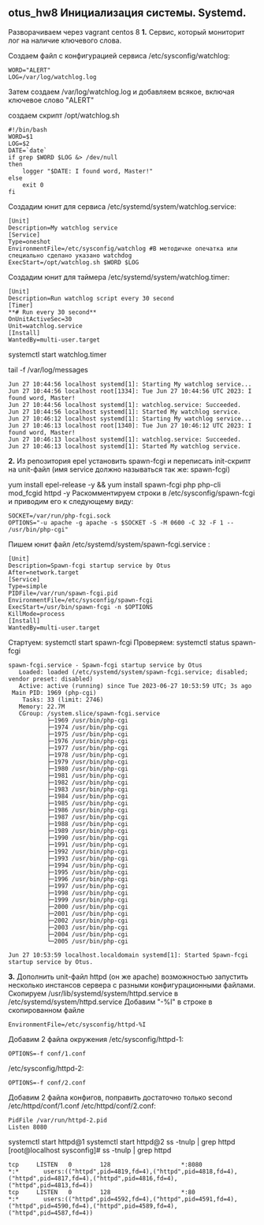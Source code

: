 ﻿## otus_hw8 Инициализация системы. Systemd.

Разворачиваем через vagrant centos 8
**1.** Сервис, который мониторит лог на наличие ключевого слова.
 
 Создаем файл с конфигурацией сервиса
 /etc/sysconfig/watchlog:

    WORD="ALERT"
    LOG=/var/log/watchlog.log

Затем создаем /var/log/watchlog.log и добавляем всякое, включая ключевое слово "ALERT"

создаем скрипт /opt/watchlog.sh

    #!/bin/bash
    WORD=$1
    LOG=$2
    DATE=`date`
    if grep $WORD $LOG &> /dev/null
    then
    	logger "$DATE: I found word, Master!"
    else
    	exit 0
    fi

Создадим юнит для сервиса /etc/systemd/system/watchlog.service:

    [Unit]
    Description=My watchlog service
    [Service]
    Type=oneshot
    EnvironmentFile=/etc/sysconfig/watchlog #В методичке опечатка или специально сделано указано watchdog
    ExecStart=/opt/watchlog.sh $WORD $LOG

Создадим юнит для таймера  /etc/systemd/system/watchlog.timer:

    [Unit]
    Description=Run watchlog script every 30 second
    [Timer]
    **# Run every 30 second**
    OnUnitActiveSec=30
    Unit=watchlog.service
    [Install]
    WantedBy=multi-user.target 

 
systemctl start watchlog.timer

 tail -f /var/log/messages 

    Jun 27 10:44:56 localhost systemd[1]: Starting My watchlog service...
    Jun 27 10:44:56 localhost root[1334]: Tue Jun 27 10:44:56 UTC 2023: I found word, Master!
    Jun 27 10:44:56 localhost systemd[1]: watchlog.service: Succeeded.
    Jun 27 10:44:56 localhost systemd[1]: Started My watchlog service.
    Jun 27 10:46:12 localhost systemd[1]: Starting My watchlog service...
    Jun 27 10:46:13 localhost root[1340]: Tue Jun 27 10:46:12 UTC 2023: I found word, Master!
    Jun 27 10:46:13 localhost systemd[1]: watchlog.service: Succeeded.
    Jun 27 10:46:13 localhost systemd[1]: Started My watchlog service.

 
 
**2.** Из репозитория epel установить spawn-fcgi и переписать init-скрипт на unit-файл (имя service должно называться так же: spawn-fcgi)

yum install epel-release -y && yum install spawn-fcgi php php-cli mod_fcgid httpd -y
Раскомментируем строки в /etc/sysconfig/spawn-fcgi и приводим его к следующему виду:

    SOCKET=/var/run/php-fcgi.sock
    OPTIONS="-u apache -g apache -s $SOCKET -S -M 0600 -C 32 -F 1 -- /usr/bin/php-cgi"

Пишем юнит файл /etc/systemd/system/spawn-fcgi.service :

    [Unit]
    Description=Spawn-fcgi startup service by Otus
    After=network.target
    [Service]
    Type=simple
    PIDFile=/var/run/spawn-fcgi.pid
    EnvironmentFile=/etc/sysconfig/spawn-fcgi
    ExecStart=/usr/bin/spawn-fcgi -n $OPTIONS
    KillMode=process
    [Install]
    WantedBy=multi-user.target

Стартуем:
systemctl start spawn-fcgi
Проверяем:
systemctl status spawn-fcgi

    spawn-fcgi.service - Spawn-fcgi startup service by Otus
       Loaded: loaded (/etc/systemd/system/spawn-fcgi.service; disabled; vendor preset: disabled)
       Active: active (running) since Tue 2023-06-27 10:53:59 UTC; 3s ago
     Main PID: 1969 (php-cgi)
        Tasks: 33 (limit: 2746)
       Memory: 22.7M
       CGroup: /system.slice/spawn-fcgi.service
               ├─1969 /usr/bin/php-cgi
               ├─1974 /usr/bin/php-cgi
               ├─1975 /usr/bin/php-cgi
               ├─1976 /usr/bin/php-cgi
               ├─1977 /usr/bin/php-cgi
               ├─1978 /usr/bin/php-cgi
               ├─1979 /usr/bin/php-cgi
               ├─1980 /usr/bin/php-cgi
               ├─1981 /usr/bin/php-cgi
               ├─1982 /usr/bin/php-cgi
               ├─1983 /usr/bin/php-cgi
               ├─1984 /usr/bin/php-cgi
               ├─1985 /usr/bin/php-cgi
               ├─1986 /usr/bin/php-cgi
               ├─1987 /usr/bin/php-cgi
               ├─1988 /usr/bin/php-cgi
               ├─1989 /usr/bin/php-cgi
               ├─1990 /usr/bin/php-cgi
               ├─1991 /usr/bin/php-cgi
               ├─1992 /usr/bin/php-cgi
               ├─1993 /usr/bin/php-cgi
               ├─1994 /usr/bin/php-cgi
               ├─1995 /usr/bin/php-cgi
               ├─1996 /usr/bin/php-cgi
               ├─1997 /usr/bin/php-cgi
               ├─1998 /usr/bin/php-cgi
               ├─1999 /usr/bin/php-cgi
               ├─2000 /usr/bin/php-cgi
               ├─2001 /usr/bin/php-cgi
               ├─2002 /usr/bin/php-cgi
               ├─2003 /usr/bin/php-cgi
               ├─2004 /usr/bin/php-cgi
               └─2005 /usr/bin/php-cgi
    
    Jun 27 10:53:59 localhost.localdomain systemd[1]: Started Spawn-fcgi startup service by Otus.

**3.** Дополнить unit-файл httpd (он же apache) возможностью запустить несколько инстансов сервера с разными конфигурационными файлами.
Скопируем /usr/lib/systemd/system/httpd.service в /etc/systemd/system/httpd.service
Добавим "-%I" в строке в скопированном файле

    EnvironmentFile=/etc/sysconfig/httpd-%I 

Добавим 2 файла окружения
/etc/sysconfig/httpd-1:

    OPTIONS=-f conf/1.conf

/etc/sysconfig/httpd-2:

    OPTIONS=-f conf/2.conf

Добавим 2 файла конфигов, поправить достаточно только second
/etc/httpd/conf/1.conf
/etc/httpd/conf/2.conf:

    PidFile /var/run/httpd-2.pid
    Listen 8080

systemctl start httpd@1
systemctl start httpd@2
 ss -tnulp | grep httpd
[root@localhost sysconfig]# ss -tnulp | grep httpd

    tcp     LISTEN   0        128                    *:8080                *:*       users:(("httpd",pid=4819,fd=4),("httpd",pid=4818,fd=4),("httpd",pid=4817,fd=4),("httpd",pid=4816,fd=4),("httpd",pid=4813,fd=4))
    tcp     LISTEN   0        128                    *:80                  *:*       users:(("httpd",pid=4592,fd=4),("httpd",pid=4591,fd=4),("httpd",pid=4590,fd=4),("httpd",pid=4589,fd=4),("httpd",pid=4587,fd=4))






 
 

